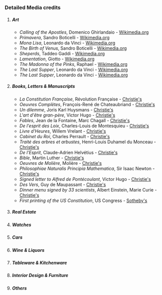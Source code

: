 ### Detailed Media credits

1. ##### Art

   - *Calling of the Apostles*, Domenico Ghirlandaio - [Wikimedia.org](https://upload.wikimedia.org/wikipedia/commons/a/ac/Ghirlandaio%2C_Domenico_-_Calling_of_the_Apostles_-_1481.jpg)
   - *Primavera*, Sandro Boticelli - [Wikimedia.org](https://upload.wikimedia.org/wikipedia/commons/thumb/3/3c/Botticelli-primavera.jpg/2560px-Botticelli-primavera.jpg)
   - *Mona Lisa*, Leonardo da Vinci - [Wikimedia.org](https://upload.wikimedia.org/wikipedia/commons/thumb/6/6a/Mona_Lisa.jpg/507px-Mona_Lisa.jpg)
   - *The Birth of Venus*, Sandro Boticelli - [Wikimedia.org](https://upload.wikimedia.org/wikipedia/commons/6/6a/Birth_of_Venus.jpg)
   - *Sheperds*, Taddeo Gaddi - [Wikimedia.org](https://upload.wikimedia.org/wikipedia/commons/4/4b/Taddeo_Gaddi_Shepherds.jpg)
   - *Lamentation*, Giotto - [Wikimedia.org](https://upload.wikimedia.org/wikipedia/commons/3/3a/Giotto_-_Scrovegni_-_-36-_-_Lamentation_%28The_Mourning_of_Christ%29_adj.jpg)
   - *The Madonna of the Pinks*, Raphael - [Wikimedia.org](https://upload.wikimedia.org/wikipedia/commons/0/06/Raphael_Madonna_of_the_Pinks.jpg)
   - *The Last Supper*, Leonardo da Vinci - [Wikimedia.org](https://upload.wikimedia.org/wikipedia/commons/thumb/4/48/The_Last_Supper_-_Leonardo_Da_Vinci_-_High_Resolution_32x16.jpg/1280px-The_Last_Supper_-_Leonardo_Da_Vinci_-_High_Resolution_32x16.jpg)
   - *The Last Supper*, Leonardo da Vinci - [Wikimedia.org](https://upload.wikimedia.org/wikipedia/commons/thumb/4/48/The_Last_Supper_-_Leonardo_Da_Vinci_-_High_Resolution_32x16.jpg/1280px-The_Last_Supper_-_Leonardo_Da_Vinci_-_High_Resolution_32x16.jpg)

2. ##### Books, Letters & Manuscripts

   - *La Constitution Française*, Révolution Française - [Christie's](https://www.christies.com/lot/lot-6345432?ldp_breadcrumb=back&intObjectID=6345432&from=salessummary&lid=1)
   - *Oeuvres Complètes*, François-René de Chateaubriand - [Christie's](https://www.christies.com/lot/lot-6345443?ldp_breadcrumb=back&intObjectID=6345443&from=salessummary&lid=1)
   - *Un dilemme*, Joris Karl Huysmans - [Christie's](https://www.christies.com/lot/lot-6345452?ldp_breadcrumb=back&intObjectID=6345452&from=salessummary&lid=1)
   - *L'art d'être gran-père*, Victor Hugo - [Christie's](https://www.christies.com/lot/lot-6345451?ldp_breadcrumb=back&intObjectID=6345451&from=salessummary&lid=1)
   - *Fables*, Jean de la Fontaine, Marc Chagall - [Christie's](https://www.christies.com/lot/lot-chagall-marc-1887-1985-et-jean-de-la-6345472/?from=salesummary&intObjectID=6345472&lid=1)
   - *De l'esprit des Loix*, Charles-Louis de Montesquieu - [Christie's](https://www.christies.com/lot/lot-montesquieu-charles-louis-de-secondat-baron-de-1689-1755-6345425/?from=salesummary&intObjectID=6345425&lid=1)
   - *Livre d'Heures*, Willem Vrelant - [Christie's](https://www.christies.com/lot/lot-vrelant-willem-mort-en-1481-livre-6345373/?from=salesummary&intObjectID=6345373&lid=1)
   - *Cabinet du Roi*, Charles Perrault - [Christie's](https://www.christies.com/lot/lot-6345380?ldp_breadcrumb=back&intObjectID=6345380&from=salessummary&lid=1)
   - *Traité des arbres et arbustes*, Henri-Louis Duhamel du Monceau - [Christie's](https://www.christies.com/lot/lot-6345389?ldp_breadcrumb=back&intObjectID=6345389&from=salessummary&lid=1)
   - *De l'Esprit*, Claude-Adrien Helvétius - [Christie's](https://www.christies.com/lot/lot-6345403?ldp_breadcrumb=back&intObjectID=6345403&from=salessummary&lid=1)
   - *Bible*, Martin Luther - [Christie's](https://www.christies.com/lot/lot-6345419?ldp_breadcrumb=back&intObjectID=6345419&from=salessummary&lid=1)
   - *Oeuvres de Molière*, Molière - [Christie's](https://www.christies.com/lot/lot-6345422?ldp_breadcrumb=back&intObjectID=6345422&from=salessummary&lid=1)
   - *Philosophiae Naturalis Principia Mathematica*, Sir Isaac Newton - [Christie's](https://www.christies.com/lot/lot-6345427?ldp_breadcrumb=back&intObjectID=6345427&from=salessummary&lid=1)
   - *Signed letter to Alfred de Pontécoulant*, Victor Hugo - [Christie's](https://www.christies.com/lot/lot-6345449?ldp_breadcrumb=back&intObjectID=6345449&from=salessummary&lid=1)
   - *Des Vers*, Guy de Maupassant - [Christie's](https://www.christies.com/lot/lot-6345456?ldp_breadcrumb=back&intObjectID=6345456&from=salessummary&lid=1)
   - *Dinner menu signed by 33 scientists*, Albert Einstein, Marie Curie - [Christie's](https://www.christies.com/lot/lot-6345483?ldp_breadcrumb=back&intObjectID=6345483&from=salessummary&lid=1)
   - *First printing of the US Constitution*, US Congress - [Sotheby's](https://www.sothebys.com/en/buy/auction/2021/the-constitution-of-the-united-states-sold-to-benefit-the-dorothy-tapper-goldman-foundation/the-official-edition-of-the-united-states)

3. ##### Real Estate

4. ##### Watches

5. ##### Cars

6. ##### Wine & Liquors

7. ##### Tableware & Kitchenware

8. ##### Interior Design & Furniture

9. ##### Others

